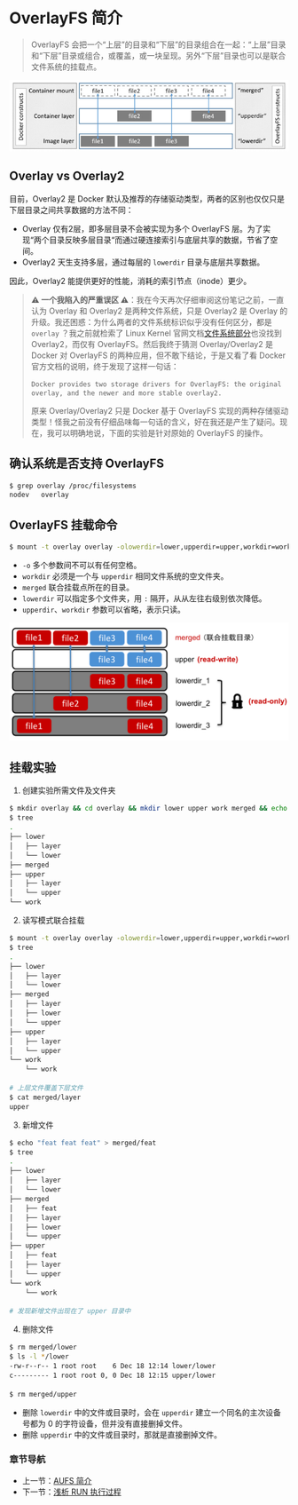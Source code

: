 # OverlayFS 简介

> OverlayFS 会把一个“上层”的目录和“下层”的目录组合在一起：“上层”目录和“下层”目录或组合，或覆盖，或一块呈现。另外“下层”目录也可以是联合文件系统的挂载点。

![OverlayFS](../../插图/overlay_constructs.jpg)

## Overlay vs Overlay2

目前，Overlay2 是 Docker 默认及推荐的存储驱动类型，两者的区别也仅仅只是下层目录之间共享数据的方法不同：

- Overlay 仅有2层，即多层目录不会被实现为多个 OverlayFS 层。为了实现“两个目录反映多层目录“而通过硬连接索引与底层共享的数据，节省了空间。
- Overlay2 天生支持多层，通过每层的 `lowerdir` 目录与底层共享数据。

因此，Overlay2 能提供更好的性能，消耗的索引节点（inode）更少。

> **⚠️ 一个我陷入的严重误区 ⚠️**：我在今天再次仔细审阅这份笔记之前，一直认为 Overlay 和 Overlay2 是两种文件系统，只是 Overlay2 是 Overlay 的升级。我还困惑：为什么两者的文件系统标识似乎没有任何区分，都是 `overlay` ？我之前就检索了 Linux Kernel 官网文档[文件系统部分](https://www.kernel.org/doc/Documentation/filesystems)也没找到 Overlay2，而仅有 OverlayFS。然后我终于猜测 Overlay/Overlay2 是 Docker 对 OverlayFS 的两种应用，但不敢下结论，于是又看了看 Docker 官方文档的说明，终于发现了这样一句话：
>
> ```
> Docker provides two storage drivers for OverlayFS: the original overlay, and the newer and more stable overlay2.
> ```
> 原来 Overlay/Overlay2 只是 Docker 基于 OverlayFS 实现的两种存储驱动类型！怪我之前没有仔细品味每一句话的含义，好在我还是产生了疑问。现在，我可以明确地说，下面的实验是针对原始的 OverlayFS 的操作。

## 确认系统是否支持 OverlayFS

```bash
$ grep overlay /proc/filesystems
nodev   overlay
```

## OverlayFS 挂载命令

```bash
$ mount -t overlay overlay -olowerdir=lower,upperdir=upper,workdir=work merged
```

- `-o` 多个参数间不可以有任何空格。
- `workdir` 必须是一个与 `upperdir` 相同文件系统的空文件夹。
- `merged` 联合挂载点所在的目录。
- `lowerdir` 可以指定多个文件夹，用 `:` 隔开，从从左往右级别依次降低。
- `upperdir`、`workdir` 参数可以省略，表示只读。

![OverlayFS](../../插图/overlayfs.png)

## 挂载实验

1. 创建实验所需文件及文件夹

```bash
$ mkdir overlay && cd overlay && mkdir lower upper work merged && echo lower > lower/layer && echo lower > lower/lower && echo upper > upper/layer && echo upper > upper/upper
$ tree
.
├── lower
│   ├── layer
│   └── lower
├── merged
├── upper
│   ├── layer
│   └── upper
└── work
```

2. 读写模式联合挂载

```bash
$ mount -t overlay overlay -olowerdir=lower,upperdir=upper,workdir=work merged
$ tree
.
├── lower
│   ├── layer
│   └── lower
├── merged
│   ├── layer
│   ├── lower
│   └── upper
├── upper
│   ├── layer
│   └── upper
└── work
    └── work

# 上层文件覆盖下层文件
$ cat merged/layer 
upper
```

3. 新增文件

```bash
$ echo "feat feat feat" > merged/feat
$ tree
.
├── lower
│   ├── layer
│   └── lower
├── merged
│   ├── feat
│   ├── layer
│   ├── lower
│   └── upper
├── upper
│   ├── feat
│   ├── layer
│   └── upper
└── work
    └── work

# 发现新增文件出现在了 upper 目录中
```

4. 删除文件

```bash
$ rm merged/lower
$ ls -l */lower
-rw-r--r-- 1 root root    6 Dec 18 12:14 lower/lower
c--------- 1 root root 0, 0 Dec 18 12:15 upper/lower

$ rm merged/upper
```

- 删除 `lowerdir` 中的文件或目录时，会在 `upperdir` 建立一个同名的主次设备号都为 0 的字符设备，但并没有直接删掉文件。
- 删除 `upperdir` 中的文件或目录时，那就是直接删掉文件。

### 章节导航

- 上一节：[AUFS 简介](AUFS.md)
- 下一节：[浅析 RUN 执行过程](../../命令/run.md)
